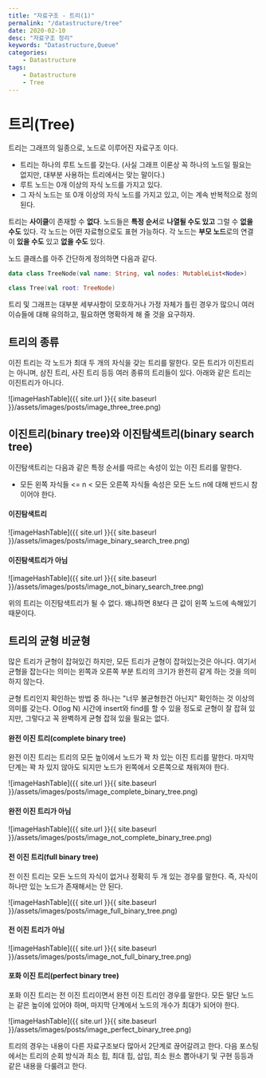 ```yaml
---
title: "자료구조 - 트리(1)"
permalink: "/datastructure/tree"
date: 2020-02-10
desc: "자료구조 정리"
keywords: "Datastructure,Queue"
categories: 
    - Datastructure
tags: 
    - Datastructure 
    - Tree
---
```


# 트리(Tree)

트리는 그래프의 일종으로, 노드로 이루어진 자료구조 이다.

* 트리는 하나의 루트 노드를 갖는다. (사실 그래프 이론상 꼭 하나의 노드일 필요는 없지만, 대부분 사용하는 트리에서는 맞는 말이다.)
* 루트 노드는 0개 이상의 자식 노드를 가지고 있다.
* 그 자식 노드는 또 0개 이상의 자식 노드를 가지고 있고, 이는 계속 반복적으로 정의 된다.

트리는 <b>사이클</b>이 존재할 수 <b>없다</b>. 노드들은 <b>특정 순서</b>로 <b>나열될 수도 있고</b> 그럴 수 <b>없을 수도</b> 있다. 각 노드는 어떤 자료형으로도 표현 가능하다. 각 노드는 <b>부모 노드</b>로의 연결이 <b>있을 수도</b> 있고 <b>없을 수도</b> 있다.

노드 클래스를 아주 간단하게 정의하면 다음과 같다.

```kotlin
data class TreeNode(val name: String, val nodes: MutableList<Node>)
```

```kotlin
class Tree(val root: TreeNode)
```

트리 및 그래프는 대부분 세부사항이 모호하거나 가정 자체가 틀린 경우가 많으니 여러 이슈들에 대해 유의하고, 필요하면 명확하게 해 줄 것을 요구하자.

## 트리의 종류

이진 트리는 각 노드가 최대 두 개의 자식을 갖는 트리를 말한다. 모든 트리가 이진트리는 아니며, 삼진 트리, 사진 트리 등등 여러 종류의 트리들이 있다. 아래와 같은 트리는 이진트리가 아니다.

![imageHashTable]({{ site.url }}{{ site.baseurl }}/assets/images/posts/image_three_tree.png)

## 이진트리(binary tree)와 이진탐색트리(binary search tree)

이진탐색트리는 다음과 같은 특정 순서를 따르는 속성이 있는 이진 트리를 말한다.

* 모든 왼쪽 자식들 <= n < 모든 오른쪽 자식들 속성은 모든 노드 n에 대해 반드시 참이어야 한다.

#### 이진탐색트리

![imageHashTable]({{ site.url }}{{ site.baseurl }}/assets/images/posts/image_binary_search_tree.png)

#### 이진탐색트리가 아님

![imageHashTable]({{ site.url }}{{ site.baseurl }}/assets/images/posts/image_not_binary_search_tree.png)

위의 트리는 이진탐색트리가 될 수 없다. 왜냐하면 8보다 큰 값이 왼쪽 노드에 속해있기 때문이다.

## 트리의 균형 비균형

많은 트리가 균형이 잡혀있긴 하지만, 모든 트리가 균형이 잡혀있는것은 아니다. 여기서 균형을 잡는다는 의미는 왼쪽과 오른쪽 부분 트리의 크기가 완전히 같게 하는 것을 의미하지 않는다.

균형 트리인지 확인하는 방법 중 하나는 "너무 불균형한건 아닌지" 확인하는 것 이상의 의미를 갖는다. O(log N) 시간에 insert와 find를 할 수 있을 정도로 균형이 잘 잡혀 있지만, 그렇다고 꼭 완벽하게 균형 잡혀 있을 필요는 없다.

#### 완전 이진 트리(complete binary tree)

완전 이진 트리는 트리의 모든 높이에서 노드가 꽉 차 있는 이진 트리를 말한다. 마지막 단계는 꽉 차 있지 않아도 되지만 노드가 왼쪽에서 오른쪽으로 채워져야 한다.

![imageHashTable]({{ site.url }}{{ site.baseurl }}/assets/images/posts/image_complete_binary_tree.png)

#### 완전 이진 트리가 아님

![imageHashTable]({{ site.url }}{{ site.baseurl }}/assets/images/posts/image_not_complete_binary_tree.png)

#### 전 이진 트리(full binary tree)

전 이진 트리는 모든 노드의 자식이 없거나 정확히 두 개 있는 경우를 말한다. 즉, 자식이 하나만 있는 노드가 존재해서는 안 된다.

![imageHashTable]({{ site.url }}{{ site.baseurl }}/assets/images/posts/image_full_binary_tree.png)

#### 전 이진 트리가 아님

![imageHashTable]({{ site.url }}{{ site.baseurl }}/assets/images/posts/image_not_full_binary_tree.png)

#### 포화 이진 트리(perfect binary tree)

포화 이진 트리는 전 이진 트리이면서 완전 이진 트리인 경우를 말한다. 모든 말단 노드는 같은 높이에 있어야 하며, 마지막 단계에서 노드의 개수가 최대가 되어야 한다.

![imageHashTable]({{ site.url }}{{ site.baseurl }}/assets/images/posts/image_perfect_binary_tree.png)

트리의 경우는 내용이 다른 자료구조보다 많아서 2단계로 끊어갈려고 한다. 다음 포스팅에서는 트리의 순회 방식과 최소 힙, 최대 힙, 삽입, 최소 원소 뽑아내기 및 구현 등등과 같은 내용을 다룰려고 한다.